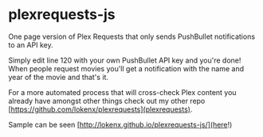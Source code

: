 # plexrequests-js
One page version of Plex Requests that only sends PushBullet notifications to an API key.

Simply edit line 120 with your own PushBullet API key and you're done! When people request movies you'll get a notification with the name and year of the movie and that's it.

For a more automated process that will cross-check Plex content you already have amongst other things check out my other repo [https://github.com/lokenx/plexrequests](plexrequests).

Sample can be seen [http://lokenx.github.io/plexrequests-js/](here!)
